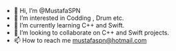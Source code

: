 - 👋 Hi, I’m @MustafaSPN
- 👀 I’m interested in Codding , Drum etc.
- 🌱 I’m currently learning C++ and Swift.
- 💞️ I’m looking to collaborate on C++ and Swift projects.
- 📫 How to reach me mustafaspn@hotmail.com

<!---
MustafaSPN/MustafaSPN is a ✨ special ✨ repository because its `README.md` (this file) appears on your GitHub profile.
You can click the Preview link to take a look at your changes.
--->
